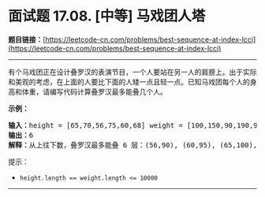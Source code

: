 # 面试题 17.08. [中等] 马戏团人塔

**题目链接：**[https://leetcode-cn.com/problems/best-sequence-at-index-lcci](https://leetcode-cn.com/problems/best-sequence-at-index-lcci)

---

<div class="content__1Y2H">
 <div class="notranslate">
  <p>有个马戏团正在设计叠罗汉的表演节目，一个人要站在另一人的肩膀上。出于实际和美观的考虑，在上面的人要比下面的人矮一点且轻一点。已知马戏团每个人的身高和体重，请编写代码计算叠罗汉最多能叠几个人。</p> 
  <p><strong>示例：</strong></p> 
  <pre class="language-text"><strong>输入：</strong>height = [65,70,56,75,60,68] weight = [100,150,90,190,95,110]
<strong>输出：</strong>6
<strong>解释：</strong>从上往下数，叠罗汉最多能叠 6 层：(56,90), (60,95), (65,100), (68,110), (70,150), (75,190)</pre> 
  <p>提示：</p> 
  <ul> 
   <li><code>height.length == weight.length &lt;= 10000</code></li> 
  </ul> 
 </div>
</div>

---

```

```